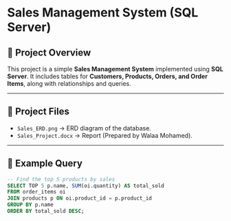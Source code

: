 # Sales Management System (SQL Server)

## 📌 Project Overview
This project is a simple **Sales Management System** implemented using **SQL Server**.
It includes tables for **Customers, Products, Orders, and Order Items**, along with relationships and queries.

---

## 📂 Project Files
- `Sales_ERD.png` → ERD diagram of the database.  
- `Sales_Project.docx` → Report (Prepared by Walaa Mohamed).  

---

## 🚀 Example Query
```sql
-- Find the top 5 products by sales
SELECT TOP 5 p.name, SUM(oi.quantity) AS total_sold
FROM order_items oi
JOIN products p ON oi.product_id = p.product_id
GROUP BY p.name
ORDER BY total_sold DESC;
